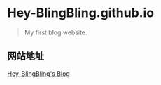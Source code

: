 # Hey-BlingBling.github.io

> My first blog website.

## 网站地址

[Hey-BlingBling's Blog](https://hey-blingbling.github.io/BlingBlog.github.io/)
